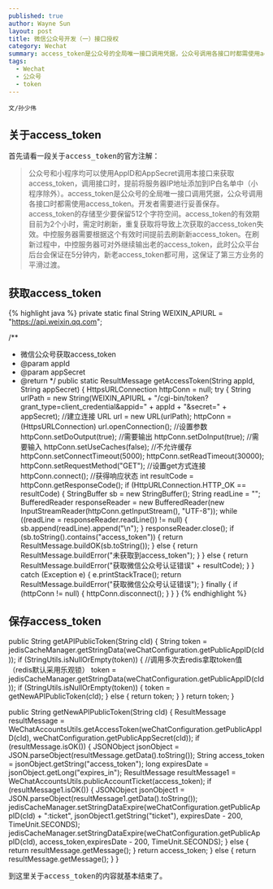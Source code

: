 ```yaml
---
published: true
author: Wayne Sun
layout: post
title: 微信公众号开发（一）接口授权
category: Wechat
summary: access_token是公众号的全局唯一接口调用凭据，公众号调用各接口时都需使用access_token。开发者需要进行妥善保存。access_token的存储至少要保留512个字符空间。access_token的有效期目前为2个小时，需定时刷新，重复获取将导致上次获取的access_token失效
tags:
  - Wechat
  - 公众号
  - token
---
```


`文/孙少伟`

## 关于access_token
首先请看一段关于<tt>access_token</tt>的官方注解：

> 公众号和小程序均可以使用AppID和AppSecret调用本接口来获取access_token，调用接口时，提前将服务器IP地址添加到IP白名单中（小程序除外）。access_token是公众号的全局唯一接口调用凭据，公众号调用各接口时都需使用access_token。开发者需要进行妥善保存。access_token的存储至少要保留512个字符空间。access_token的有效期目前为2个小时，需定时刷新，重复获取将导致上次获取的access_token失效。中控服务器需要根据这个有效时间提前去刷新新access_token。在刷新过程中，中控服务器可对外继续输出老的access_token，此时公众平台后台会保证在5分钟内，新老access_token都可用，这保证了第三方业务的平滑过渡。

## 获取access_token
{% highlight java %} 
private static final String WEIXIN_APIURL = "https://api.weixin.qq.com";

/**
 * 微信公众号获取access_token
 * @param appId
 * @param appSecret
 * @return
 */
public static ResultMessage getAccessToken(String appId, String appSecret) {
    HttpsURLConnection httpConn = null;
    try {
        String urlPath = new String(WEIXIN_APIURL + "/cgi-bin/token?grant_type=client_credential&appid=" + appId + "&secret=" + appSecret);
        //建立连接
        URL url = new URL(urlPath);
        httpConn = (HttpsURLConnection) url.openConnection();
        //设置参数
        httpConn.setDoOutput(true);   //需要输出
        httpConn.setDoInput(true);   //需要输入
        httpConn.setUseCaches(false);  //不允许缓存
        httpConn.setConnectTimeout(5000);
        httpConn.setReadTimeout(30000);
        httpConn.setRequestMethod("GET");   //设置get方式连接
        httpConn.connect();
        //获得响应状态
        int resultCode = httpConn.getResponseCode();
        if (HttpURLConnection.HTTP_OK == resultCode) {
            StringBuffer sb = new StringBuffer();
            String readLine = "";
            BufferedReader responseReader = new BufferedReader(new InputStreamReader(httpConn.getInputStream(), "UTF-8"));
            while ((readLine = responseReader.readLine()) != null) {
                sb.append(readLine).append("\n");
            }
            responseReader.close();
            if (sb.toString().contains("access_token")) {
                return ResultMessage.buildOK(sb.toString());
            } else {
                return ResultMessage.buildError("未获取到access_token");
            }
        } else {
            return ResultMessage.buildError("获取微信公众号认证错误" + resultCode);
        }
    } catch (Exception e) {
        e.printStackTrace();
        return ResultMessage.buildError("获取微信公众号认证错误");
    } finally {
        if (httpConn != null) {
            httpConn.disconnect();
        }
    }
}
{% endhighlight %}

## 保存access_token
public String getAPIPublicToken(String cId) {
    String token = jedisCacheManager.getStringData(weChatConfiguration.getPublicAppID(cId));
    if (StringUtils.isNullOrEmpty(token)) {
        //调用多次去redis拿取token值（redis默认采用乐观锁）
        token = jedisCacheManager.getStringData(weChatConfiguration.getPublicAppID(cId));
        if (StringUtils.isNullOrEmpty(token)) {
            token = getNewAPIPublicToken(cId);
        } else {
            return token;
        }
    }
    return token;
}

public String getNewAPIPublicToken(String cId) {
    ResultMessage resultMessage = WeChatAccountsUtils.getAccessToken(weChatConfiguration.getPublicAppID(cId), weChatConfiguration.getPublicAppSecret(cId));
    if (resultMessage.isOK()) {
        JSONObject jsonObject = JSON.parseObject(resultMessage.getData().toString());
        String access_token = jsonObject.getString("access_token");
        long expiresDate = jsonObject.getLong("expires_in");
        ResultMessage resultMessage1 = WeChatAccountsUtils.publicAccountTicket(access_token);
        if (resultMessage1.isOK()) {
            JSONObject jsonObject1 = JSON.parseObject(resultMessage1.getData().toString());
            jedisCacheManager.setStringDataExpire(weChatConfiguration.getPublicAppID(cId) + ":ticket", jsonObject1.getString("ticket"), expiresDate - 200, TimeUnit.SECONDS);
            jedisCacheManager.setStringDataExpire(weChatConfiguration.getPublicAppID(cId), access_token,expiresDate - 200, TimeUnit.SECONDS);
        } else {
            return resultMessage.getMessage();
        }
        return access_token;
    } else {
        return resultMessage.getMessage();
    }
}

到这里关于<tt>access_token</tt>的内容就基本结束了。
